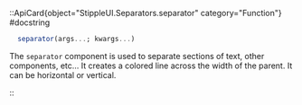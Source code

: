 

::ApiCard{object="StippleUI.Separators.separator" category="Function"}
#docstring


```julia
  separator(args...; kwargs...)
```

The `separator` component is used to separate sections of text, other components, etc… It creates a colored line across the width of the parent. It can be horizontal or vertical.

::

